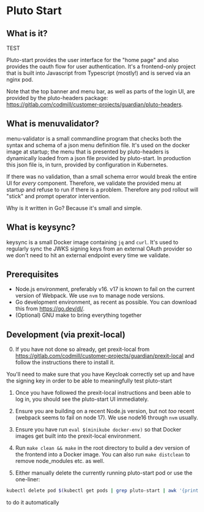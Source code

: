 # Pluto Start

## What is it?

TEST

Pluto-start provides the user interface for the "home page" and also provides the oauth flow for user authentication.
It's a frontend-only project that is built into Javascript from Typescript (mostly!) and is served via an nginx pod.

Note that the top banner and menu bar, as well as parts of the login UI, are provided by the pluto-headers package: https://gitlab.com/codmill/customer-projects/guardian/pluto-headers.

## What is menuvalidator?

menu-validator is a small commandline program that checks both the syntax and schema of a json menu definition file.
It's used on the docker image at startup; the menu that is presented by pluto-headers is dynamically loaded from a json
file provided by pluto-start. In production this json file is, in turn, provided by configuration in Kubernetes.

If there was no validation, than a small schema error would break the entire UI for _every_ component. Therefore,
we validate the provided menu at startup and refuse to run if there is a problem. Therefore any pod rollout will "stick"
and prompt operator intervention.

Why is it written in Go? Because it's small and simple.

## What is keysync?

keysync is a small Docker image containing `jq` and `curl`. It's used to regularly sync the JWKS signing keys from
an external OAuth provider so we don't need to hit an external endpoint every time we validate.

## Prerequisites

- Node.js environment, preferably v16. v17 is known to fail on the current version of Webpack. We use `nvm` to manage node versions.
- Go development environment, as recent as possible. You can download this from https://go.dev/dl/.
- (Optional) GNU make to bring everything together

## Development (via prexit-local)

0. If you have not done so already, get prexit-local from https://gitlab.com/codmill/customer-projects/guardian/prexit-local
   and follow the instructions there to install it.

You'll need to make sure that you have Keycloak correctly set up and have the signing key
in order to be able to meaningfully test pluto-start

1. Once you have followed the prexit-local instructions and been able to log in, you should see the pluto-start UI immediately.

2. Ensure you are building on a recent Node.js version, but not _too_ recent (webpack seems to fail on node 17). We use node16 through `nvm` usually.

3. Ensure you have run `eval $(minikube docker-env)` so that Docker images get built into the prexit-local environment.

4. Run `make clean && make` in the root directory to build a dev version of the frontend into a Docker image. You can also run `make distclean` to remove
   node_modules etc. as well.

5. Either manually delete the currently running pluto-start pod or use the one-liner:

```bash
kubectl delete pod $(kubectl get pods | grep pluto-start | awk '{print $1}')
```

to do it automatically
